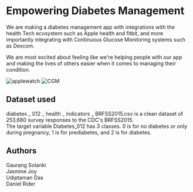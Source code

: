# Empowering Diabetes Management
We are making a diabetes management app with integrations with the health Tech ecosystem such as Apple health and fitbit, and more importantly integrating with Continuous Glucose Monitoring systems such as Dexcom.

We are most excited about feeling like we're helping people with our app and making the lives of others easier when it comes to managing their condition. 

![applewatch](https://docs-assets.developer.apple.com/published/b88c2ed2f9/rendered2x-1650661375.png)
![CGM](https://www.datocms-assets.com/46938/1652177632-woman-with-continuous-glucose-monitor.jpeg)

## Dataset used
diabetes _ 012 _ health _ indicators _ BRFSS2015.csv is a clean dataset of 253,680 survey responses to the CDC's BRFSS2015.  
The target variable Diabetes_012 has 3 classes. 0 is for no diabetes or only during pregnancy, 1 is for prediabetes, and 2 is for diabetes.

## Authors 
Gaurang Solanki  
Jasmine Joy  
Udiptaman Das  
Daniel Rider
